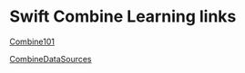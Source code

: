 # Swift Combine Learning links

[Combine101](https://github.com/learncombine/Combine101)

[CombineDataSources](https://github.com/combineopensource/CombineDataSources)

